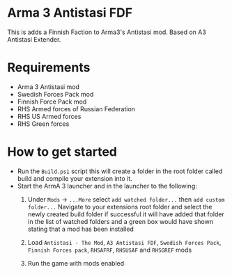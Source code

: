 # Arma 3 Antistasi FDF
This is adds a Finnish Faction to Arma3's Antistasi mod. Based on A3 Antistasi Extender.

# Requirements
  - Arma 3 Antistasi mod
  - Swedish Forces Pack mod
  - Finnish Force Pack mod
  - RHS Armed forces of Russian Federation
  - RHS US Armed forces
  - RHS Green forces
     
# How to get started
- Run the `Build.ps1` script this will create a folder in the root folder called build and compile your extension into it.
- Start the ArmA 3 launcher and in the launcher to the following:
  1) Under `Mods` -> `...More` select `add watched folder...` then `add custom folder...`
      Navigate to your extensions root folder and select the newly created build folder
      if successful it will have added that folder in the list of watched folders and a green box would have shown
      stating that a mod has been installed

  2) Load `Antistasi - The Mod`, `A3 Antistasi FDF`, `Swedish Forces Pack`, `Finnish Forces pack`, `RHSAFRF`, `RHSUSAF` and `RHSGREF` mods
  3) Run the game with mods enabled
